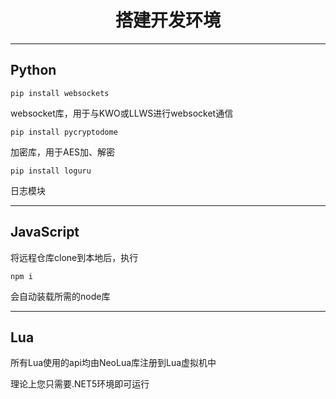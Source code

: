 # <center>搭建开发环境</center>

***

## Python

```
pip install websockets 
```

websocket库，用于与KWO或LLWS进行websocket通信

```
pip install pycryptodome
```
加密库，用于AES加、解密

```
pip install loguru
```
日志模块

***

## JavaScript

将远程仓库clone到本地后，执行

```
npm i
```

会自动装载所需的node库

***

## Lua

所有Lua使用的api均由NeoLua库注册到Lua虚拟机中

理论上您只需要.NET5环境即可运行